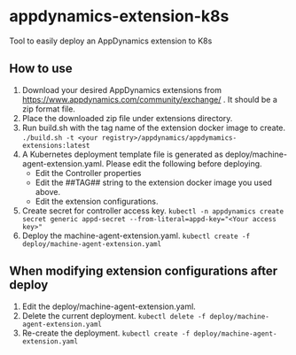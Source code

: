# appdynamics-extension-k8s
Tool to easily deploy an AppDynamics extension to K8s

## How to use
1. Download your desired AppDynamics extensions from https://www.appdynamics.com/community/exchange/ . It should be a zip format file.
2. Place the downloaded zip file under extensions directory.
3. Run build.sh with the tag name of the extension docker image to create.
`./build.sh -t <your registry>/appdynamics/appdymamics-extensions:latest`
4. A Kubernetes deployment template file is generated as deploy/machine-agent-extension.yaml. Please edit the following before deploying. 
    - Edit the Controller properties
    - Edit the ##TAG## string to the extension docker image you used above.
    - Edit the extension configurations.
4. Create secret for controller access key.
`kubectl -n appdynamics create secret generic appd-secret --from-literal=appd-key="<Your access key>"`
5. Deploy the machine-agent-extension.yaml.
`kubectl create -f deploy/machine-agent-extension.yaml`

## When modifying extension configurations after deploy
1. Edit the deploy/machine-agent-extension.yaml.
2. Delete the current deployment.
`kubectl delete -f deploy/machine-agent-extension.yaml`
3. Re-create the deployment.
`kubectl create -f deploy/machine-agent-extension.yaml`
